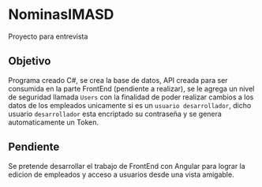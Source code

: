 # NominasIMASD
 Proyecto para entrevista

 ## Objetivo

 Programa creado C#, se crea la base de datos, API creada para ser consumida en la parte FrontEnd (pendiente a realizar), se le agrega un nivel de seguridad llamada ``Users`` con la finalidad de poder realizar cambios a los datos de los empleados unicamente si es un ``usuario desarrollador``, dicho usuario ``desarrollador`` esta encriptado su contraseña y se genera automaticamente un Token. 

 ## Pendiente

 Se pretende desarrollar el trabajo de FrontEnd con Angular para lograr la edicion de empleados y acceso a usuarios desde una vista amigable.
